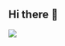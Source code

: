 ## Hi there 👋

<a href="https://Ko-fi.com/levi45"><img src="https://raw.githubusercontent.com/levi-45/levi-45/coffe.jpeg"></a>

<!--
**levi-45/levi-45** is a ✨ _special_ ✨ repository because its `README.md` (this file) appears on your GitHub profile.

Here are some ideas to get you started:

- 🔭 I’m currently working on ...
- 🌱 I’m currently learning ...
- 👯 I’m looking to collaborate on ...
- 🤔 I’m looking for help with ...
- 💬 Ask me about ...
- 📫 How to reach me: ...
- 😄 Pronouns: ...
- ⚡ Fun fact: ...
-->
